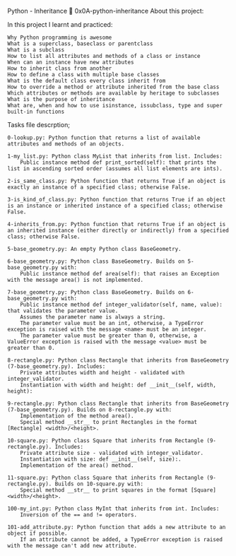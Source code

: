 Python - Inheritance 📃 0x0A-python-inheritance
About this project:

In this project I learnt and practiced:

    Why Python programming is awesome
    What is a superclass, baseclass or parentclass
    What is a subclass
    How to list all attributes and methods of a class or instance
    When can an instance have new attributes
    How to inherit class from another
    How to define a class with multiple base classes
    What is the default class every class inherit from
    How to override a method or attribute inherited from the base class
    Which attributes or methods are available by heritage to subclasses
    What is the purpose of inheritance
    What are, when and how to use isinstance, issubclass, type and super built-in functions

Tasks file descrption;

    0-lookup.py: Python function that returns a list of available attributes and methods of an objects.

    1-my_list.py: Python class MyList that inherits from list. Includes:
        Public instance method def print_sorted(self): that prints the list in ascending sorted order (assumes all list elements are ints).

    2-is_same_class.py: Python function that returns True if an object is exactly an instance of a specified class; otherwise False.

    3-is_kind_of_class.py: Python function that returns True if an object is an instance or inherited instance of a specified class; otherwise False.

    4-inherits_from.py: Python function that returns True if an object is an inherited instance (either directly or indirectly) from a specified class; otherwise False.

    5-base_geometry.py: An empty Python class BaseGeometry.

    6-base_geometry.py: Python class BaseGeometry. Builds on 5-base_geometry.py with:
        Public instance method def area(self): that raises an Exception with the message area() is not implemented.

    7-base_geometry.py: Python class BaseGeometry. Builds on 6-base_geometry.py with:
        Public instance method def integer_validator(self, name, value): that validates the parameter value.
        Assumes the parameter name is always a string.
        The parameter value must be an int, otherwise, a TypeError exception is raised with the message <name> must be an integer.
        The parameter value must be greater than 0, otherwise, a ValueError exception is raised with the message <value> must be greater than 0.

    8-rectangle.py: Python class Rectangle that inherits from BaseGeometry (7-base_geometry.py). Includes:
        Private attributes width and height - validated with integer_validator.
        Instantiation with width and height: def __init__(self, width, height):

    9-rectangle.py: Python class Rectangle that inherits from BaseGeometry (7-base_geometry.py). Builds on 8-rectangle.py with:
        Implementation of the method area().
        Special method __str__ to print Rectangles in the format [Rectangle] <width>/<height>.

    10-square.py: Python class Square that inherits from Rectangle (9-rectangle.py). Includes:
        Private attribute size - validated with integer_validator.
        Instantiation with size: def __init__(self, size):.
        Implementation of the area() method.

    11-square.py: Python class Square that inherits from Rectangle (9-rectangle.py). Builds on 10-square.py with:
        Special method __str__ to print squares in the format [Square] <width>/<height>.

    100-my_int.py: Python class MyInt that inherits from int. Includes:
        Inversion of the == and != operators.

    101-add_attribute.py: Python function that adds a new attribute to an object if possible.
        If an attribute cannot be added, a TypeError exception is raised with the message can't add new attribute.
